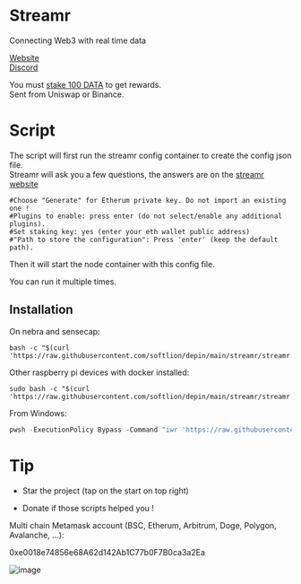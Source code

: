 # Streamr

Connecting Web3 with real time data

[Website](https://streamr.network/)  
[Discord](https://discord.gg/gZAm8P7hK8)

You must [stake 100 DATA](https://streamr.network/stake-and-earn/) to get rewards.  
Sent from Uniswap or Binance.

# Script

The script will first run the streamr config container to create the config json file.  
Streamr will ask you a few questions, the answers are on the [streamr website](https://docs.streamr.network/node-runners/run-a-node/)

```
#Choose "Generate" for Etherum private key. Do not import an existing one !
#Plugins to enable: press enter (do not select/enable any additional plugins).
#Set staking key: yes (enter your eth wallet public address)
#"Path to store the configuration": Press 'enter' (keep the default path).
```

Then it will start the node container with this config file.

You can run it multiple times.

## Installation

On nebra and sensecap:

```shell
bash -c "$(curl 'https://raw.githubusercontent.com/softlion/depin/main/streamr/streamr.sh')"
```

Other raspberry pi devices with docker installed:
```shell
sudo bash -c "$(curl 'https://raw.githubusercontent.com/softlion/depin/main/streamr/streamr.sh')"
```

From Windows:
```powershell
pwsh -ExecutionPolicy Bypass -Command "iwr 'https://raw.githubusercontent.com/softlion/depin/main/streamr/streamr.ps1' | iex"
```

# Tip

* Star the project (tap on the start on top right)

* Donate if those scripts helped you !  

Multi chain Metamask account (BSC, Etherum, Arbitrum, Doge, Polygon, Avalanche, ...):

0xe0018e74856e68A62d142Ab1C77b0F7B0ca3a2Ea

![image](https://github.com/softlion/defli/assets/190756/9d4f1589-5f7f-46f4-ae0d-1190d2e22762)
